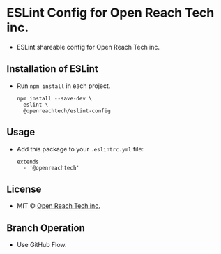 # ESLint Config for Open Reach Tech inc.

* ESLint shareable config for Open Reach Tech inc.

## Installation of ESLint

* Run `npm install` in each project.

  ```
  npm install --save-dev \
    eslint \
    @openreachtech/eslint-config
  ```

## Usage

* Add this package to your `.eslintrc.yml` file:

  ```
  extends
    - '@openreachtech'
  ```

## License

* MIT © [Open Reach Tech inc.](https://openreach.tech)

## Branch Operation

* Use GitHub Flow.
